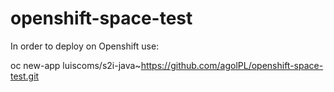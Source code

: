 # openshift-space-test

In order to deploy on Openshift use:

oc new-app luiscoms/s2i-java~https://github.com/agolPL/openshift-space-test.git